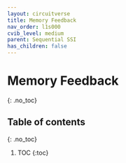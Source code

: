```yaml
---
layout: circuitverse
title: Memory Feedback
nav_order: l1s000
cvib_level: medium
parent: Sequential SSI
has_children: false
---
```


# Memory Feedback
{: .no_toc}

## Table of contents
{: .no_toc}

1. TOC
{:toc}
